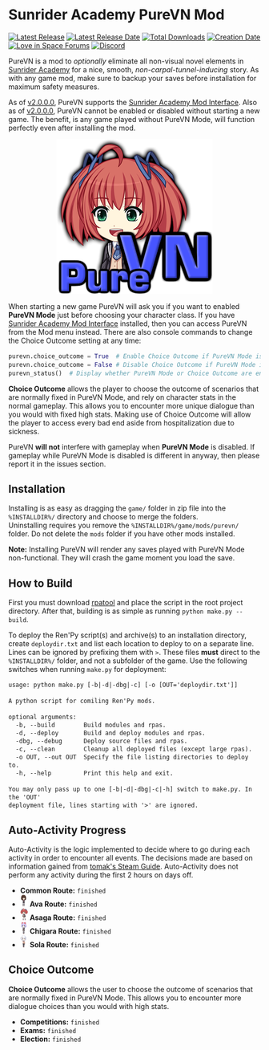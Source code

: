 # Sunrider Academy PureVN Mod

[![Latest Release](https://img.shields.io/github/release-pre/trigger-death/SunriderAcademyPureVN.svg?style=flat&label=version)](https://github.com/trigger-death/SunriderAcademyPureVN/releases/latest)
[![Latest Release Date](https://img.shields.io/github/release-date-pre/trigger-death/SunriderAcademyPureVN.svg?style=flat&label=released)](https://github.com/trigger-death/SunriderAcademyPureVN/releases/latest)
[![Total Downloads](https://img.shields.io/github/downloads/trigger-death/SunriderAcademyPureVN/total.svg?style=flat)](https://github.com/trigger-death/SunriderAcademyPureVN/releases)
[![Creation Date](https://img.shields.io/badge/created-march%202019-A642FF.svg?style=flat)](https://github.com/trigger-death/SunriderAcademyPureVN/commit/26464c07eab6544c8f300f8ae2965e5acfa535f4)
[![Love in Space Forums](https://img.shields.io/badge/love%20in%20space-forums-C75051.svg?style=flat)](http://forum.loveinspace.moe/thread/631/sunrider-academy-purevn-activity-completion)
[![Discord](https://img.shields.io/discord/436949335947870238.svg?style=flat&logo=discord&label=chat&colorB=7389DC&link=https://discord.gg/vB7jUbY)](https://discord.gg/vB7jUbY)

PureVN is a mod to *optionally* eliminate all non-visual novel elements in [Sunrider Academy](https://vndb.org/v16221/chars) for a nice, smooth, *non-carpal-tunnel-inducing* story. As with any game mod, make sure to backup your saves before installation for maximum safety measures.

As of [v2.0.0.0](https://github.com/trigger-death/SunriderAcademyPureVN/releases/tag/2.0.0.0), PureVN supports the [Sunrider Academy Mod Interface](http://forum.loveinspace.moe/thread/625/sunrider-academy-mod-interface). Also as of [v2.0.0.0](https://github.com/trigger-death/SunriderAcademyPureVN/releases/tag/2.0.0.0), PureVN cannot be enabled or disabled without starting a new game. The benefit, is any game played without PureVN Mode, will function perfectly even after installing the mod.

<p align="center"><img alt="Sunrider Academy PureVN Mod Logo" src="preview/purevn_logo.png"></p>

When starting a new game PureVN will ask you if you want to enabled **PureVN Mode** just before choosing your character class. If you have [Sunrider Academy Mod Interface](http://forum.loveinspace.moe/thread/625/sunrider-academy-mod-interface) installed, then you can access PureVN from the Mod menu instead. There are also console commands to change the Choice Outcome setting at any time:

```py
purevn.choice_outcome = True  # Enable Choice Outcome if PureVN Mode is enabled.
purevn.choice_outcome = False # Disable Choice Outcome if PureVN Mode is enabled.
purevn_status()  # Display whether PureVN Mode or Choice Outcome are enabled
```

**Choice Outcome** allows the player to choose the outcome of scenarios that are normally fixed in PureVN Mode, and rely on character stats in the normal gameplay. This allows you to encounter more unique dialogue than you would with fixed high stats. Making use of Choice Outcome will allow the player to access every bad end aside from hospitalization due to sickness.

PureVN **will not** interfere with gameplay when **PureVN Mode** is disabled. If gameplay while PureVN Mode is disabled is different in anyway, then please report it in the issues section.

## Installation

Installing is as easy as dragging the `game/` folder in zip file into the `%INSTALLDIR%/` directory and choose to merge the folders.<br/>
Uninstalling requires you remove the `%INSTALLDIR%/game/mods/purevn/` folder. Do not delete the `mods` folder if you have other mods installed.

**Note:** Installing PureVN will render any saves played with PureVN Mode non-functional. They will crash the game moment you load the save.

## How to Build

First you must download [rpatool](https://github.com/Shizmob/rpatool) and place the script in the root project directory. After that, building is as simple as running `python make.py --build`.

To deploy the Ren'Py script(s) and archive(s) to an installation directory, create `deploydir.txt` and list each location to deploy to on a separate line. Lines can be ignored by prefixing them with `>`. These files **must** direct to the `%INSTALLDIR%/` folder, and not a subfolder of the game. Use the following switches when running `make.py` for deployment:

```
usage: python make.py [-b|-d|-dbg|-c] [-o [OUT='deploydir.txt']]

A python script for comiling Ren'Py mods.

optional arguments:
  -b, --build        Build modules and rpas.
  -d, --deploy       Build and deploy modules and rpas.
  -dbg, --debug      Deploy source files and rpas.
  -c, --clean        Cleanup all deployed files (except large rpas).
  -o OUT, --out OUT  Specify the file listing directories to deploy to.
  -h, --help         Print this help and exit.

You may only pass up to one [-b|-d|-dbg|-c|-h] switch to make.py. In the 'OUT'
deployment file, lines starting with '>' are ignored.
```

## Auto-Activity Progress

Auto-Activity is the logic implemented to decide where to go during each activity in order to encounter all events. The decisions made are based on information gained from [tomak's Steam Guide](https://steamcommunity.com/sharedfiles/filedetails/?id=426915574). Auto-Activity does not perform any activity during the first 2 hours on days off.

* **Common Route:** `finished`
* ![Ava Arc](preview/ava_small_24.png) **Ava Route:** `finished`
* ![Asaga Arc](preview/asaga_small_24.png) **Asaga Route:** `finished`
* ![Chigara Arc](preview/chigara_small_24.png) **Chigara Route:** `finished`
* ![Sola Arc](preview/sola_small_24.png) **Sola Route:** `finished`

## Choice Outcome

**Choice Outcome** allows the user to choose the outcome of scenarios that are normally fixed in PureVN Mode. This allows you to encounter more dialogue choices than you would with high stats.

* **Competitions:** `finished`
* **Exams:** `finished`
* **Election:** `finished`
